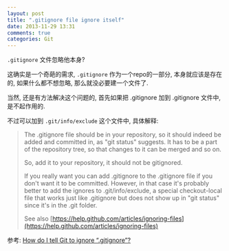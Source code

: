 ```yaml
---
layout: post
title: ".gitignore file ignore itself"
date: 2013-11-29 13:31
comments: true
categories: Git
---
```


<!-- more -->

`.gitignore` 文件忽略他本身?

这确实是一个奇葩的需求, `.gitignore` 作为一个repo的一部分, 本身就应该是存在的, 如果什么都不想忽略, 那么就没必要建一个文件了.

当然, 还是有方法解决这个问题的, 首先如果把 .gitignore 加到 .gitignore 文件中, 是不起作用的.

不过可以加到 `.git/info/exclude` 这个文件中, 具体解释:

> The .gitignore file should be in your repository, so it should indeed be added and committed in, as "git status" suggests. It has to be a part of the repository tree, so that changes to it can be merged and so on.
> 
> So, add it to your repository, it should not be gitignored.
> 
> If you really want you can add .gitignore to the .gitignore file if you don't want it to be committed. However, in that case it's probably better to add the ignores to .git/info/exclude, a special checkout-local file that works just like .gitignore but does not show up in "git status" since it's in the .git folder.
> 
> See also [https://help.github.com/articles/ignoring-files](https://help.github.com/articles/ignoring-files)

参考: [How do I tell Git to ignore “.gitignore”?](http://stackoverflow.com/questions/767147/how-do-i-tell-git-to-ignore-gitignore)
